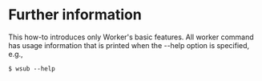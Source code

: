 # Further information

This how-to introduces only Worker's basic features. All worker command has usage information that is printed when the --help option is specified, e.g.,
```
$ wsub --help
```
